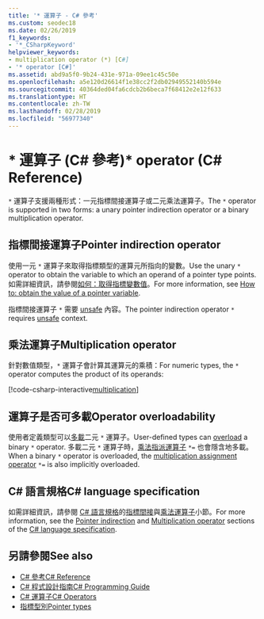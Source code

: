 ```yaml
---
title: '* 運算子 - C# 參考'
ms.custom: seodec18
ms.date: 02/26/2019
f1_keywords:
- '*_CSharpKeyword'
helpviewer_keywords:
- multiplication operator (*) [C#]
- '* operator [C#]'
ms.assetid: abd9a5f0-9b24-431e-971a-09ee1c45c50e
ms.openlocfilehash: a5e120d26614f1e38cc2f2db02949552140b594e
ms.sourcegitcommit: 40364ded04fa6cdcb2b6beca7f68412e2e12f633
ms.translationtype: HT
ms.contentlocale: zh-TW
ms.lasthandoff: 02/28/2019
ms.locfileid: "56977340"
---
```

# <a name="-operator-c-reference"></a><span data-ttu-id="e185c-102">\* 運算子 (C# 參考)</span><span class="sxs-lookup"><span data-stu-id="e185c-102">\* operator (C# Reference)</span></span>

<span data-ttu-id="e185c-103">`*` 運算子支援兩種形式：一元指標間接運算子或二元乘法運算子。</span><span class="sxs-lookup"><span data-stu-id="e185c-103">The `*` operator is supported in two forms: a unary pointer indirection operator or a binary multiplication operator.</span></span>

## <a name="pointer-indirection-operator"></a><span data-ttu-id="e185c-104">指標間接運算子</span><span class="sxs-lookup"><span data-stu-id="e185c-104">Pointer indirection operator</span></span>

<span data-ttu-id="e185c-105">使用一元 `*` 運算子來取得指標類型的運算元所指向的變數。</span><span class="sxs-lookup"><span data-stu-id="e185c-105">Use the unary `*` operator to obtain the variable to which an operand of a pointer type points.</span></span> <span data-ttu-id="e185c-106">如需詳細資訊，請參閱[如何：取得指標變數值](../../programming-guide/unsafe-code-pointers/how-to-obtain-the-value-of-a-pointer-variable.md)。</span><span class="sxs-lookup"><span data-stu-id="e185c-106">For more information, see [How to: obtain the value of a pointer variable](../../programming-guide/unsafe-code-pointers/how-to-obtain-the-value-of-a-pointer-variable.md).</span></span>

<span data-ttu-id="e185c-107">指標間接運算子 `*` 需要 [unsafe](../keywords/unsafe.md) 內容。</span><span class="sxs-lookup"><span data-stu-id="e185c-107">The pointer indirection operator `*` requires [unsafe](../keywords/unsafe.md) context.</span></span>

## <a name="multiplication-operator"></a><span data-ttu-id="e185c-108">乘法運算子</span><span class="sxs-lookup"><span data-stu-id="e185c-108">Multiplication operator</span></span>

<span data-ttu-id="e185c-109">針對數值類型，`*` 運算子會計算其運算元的乘積：</span><span class="sxs-lookup"><span data-stu-id="e185c-109">For numeric types, the `*` operator computes the product of its operands:</span></span>

[!code-csharp-interactive[multiplication](~/samples/snippets/csharp/language-reference/operators/MultiplicationExamples.cs#Multiply)]

## <a name="operator-overloadability"></a><span data-ttu-id="e185c-110">運算子是否可多載</span><span class="sxs-lookup"><span data-stu-id="e185c-110">Operator overloadability</span></span>

<span data-ttu-id="e185c-111">使用者定義類型可以[多載](../keywords/operator.md)二元 `*` 運算子。</span><span class="sxs-lookup"><span data-stu-id="e185c-111">User-defined types can [overload](../keywords/operator.md) a binary `*` operator.</span></span> <span data-ttu-id="e185c-112">多載二元 `*` 運算子時，[乘法指派運算子](multiplication-assignment-operator.md) `*=` 也會隱含地多載。</span><span class="sxs-lookup"><span data-stu-id="e185c-112">When a binary `*` operator is overloaded, the [multiplication assignment operator](multiplication-assignment-operator.md) `*=` is also implicitly overloaded.</span></span>

## <a name="c-language-specification"></a><span data-ttu-id="e185c-113">C# 語言規格</span><span class="sxs-lookup"><span data-stu-id="e185c-113">C# language specification</span></span>

<span data-ttu-id="e185c-114">如需詳細資訊，請參閱 [C# 語言規格](../language-specification/index.md)的[指標間接](~/_csharplang/spec/unsafe-code.md#pointer-indirection)與[乘法運算子](~/_csharplang/spec/expressions.md#multiplication-operator)小節。</span><span class="sxs-lookup"><span data-stu-id="e185c-114">For more information, see the [Pointer indirection](~/_csharplang/spec/unsafe-code.md#pointer-indirection) and [Multiplication operator](~/_csharplang/spec/expressions.md#multiplication-operator) sections of the [C# language specification](../language-specification/index.md).</span></span>

## <a name="see-also"></a><span data-ttu-id="e185c-115">另請參閱</span><span class="sxs-lookup"><span data-stu-id="e185c-115">See also</span></span>

- [<span data-ttu-id="e185c-116">C# 參考</span><span class="sxs-lookup"><span data-stu-id="e185c-116">C# Reference</span></span>](../index.md)
- [<span data-ttu-id="e185c-117">C# 程式設計指南</span><span class="sxs-lookup"><span data-stu-id="e185c-117">C# Programming Guide</span></span>](../../programming-guide/index.md)
- [<span data-ttu-id="e185c-118">C# 運算子</span><span class="sxs-lookup"><span data-stu-id="e185c-118">C# Operators</span></span>](index.md)
- [<span data-ttu-id="e185c-119">指標型別</span><span class="sxs-lookup"><span data-stu-id="e185c-119">Pointer types</span></span>](../../programming-guide/unsafe-code-pointers/pointer-types.md)